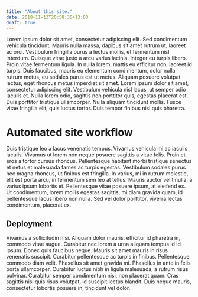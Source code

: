 ```yaml
---
title: "About this site."
date: 2019-11-13T20:58:30+13:00
draft: true
---
```


Lorem ipsum dolor sit amet, consectetur adipiscing elit.
Sed condimentum vehicula tincidunt. Mauris nulla massa,
dapibus sit amet rutrum ut, laoreet ac orci. 
Vestibulum fringilla purus a lectus mollis, et fermentum nisl interdum.
Quisque vitae justo a arcu varius lacinia. Integer eu turpis libero.
Proin vitae fermentum ligula. In nulla lorem, mattis eu efficitur non,
laoreet id turpis. Duis faucibus, mauris eu elementum condimentum,
dolor nulla rutrum metus, eu sodales purus est ut metus.
Aliquam posuere volutpat lectus, eget rhoncus metus imperdiet sit amet.
Lorem ipsum dolor sit amet, consectetur adipiscing elit.
Vestibulum vehicula nisl lacus, ut semper odio iaculis et.
Nulla lorem odio, sagittis non porttitor quis, egestas placerat est.
Duis porttitor tristique ullamcorper. Nulla aliquam tincidunt mollis.
Fusce vitae fringilla elit, quis luctus tortor.
Duis tempor finibus nisl quis pharetra.

# Automated site workflow

Duis tristique leo a lacus venenatis tempus. Vivamus vehicula mi ac iaculis iaculis.
Vivamus ut lorem non neque posuere sagittis a vitae felis.
Proin et eros a tortor cursus rhoncus. Pellentesque habitant morbi tristique
senectus et netus et malesuada fames ac turpis egestas.
Vestibulum sodales purus nec magna rhoncus, ut finibus est fringilla.
In varius, mi in rutrum molestie, elit est porta arcu, in fermentum sem leo at tellus.
Mauris auctor velit nulla, a varius ipsum lobortis et. Pellentesque vitae posuere ipsum,
at eleifend ex. Ut condimentum, lorem mollis egestas sagittis, mi diam gravida quam, 
id pellentesque lacus libero non nulla. Sed vel dolor porttitor,
viverra lectus condimentum, placerat ex.

## Deployment

Vivamus a sollicitudin nisi. Aliquam dolor mauris, efficitur id pharetra in, 
commodo vitae augue. Curabitur nec lorem a urna aliquam tempus id id ipsum. 
Donec quis faucibus neque. Mauris sit amet mauris in risus venenatis suscipit.
Curabitur pellentesque ac turpis in finibus. Pellentesque commodo diam velit.
Phasellus sit amet gravida mi. Phasellus in ante in felis porta ullamcorper.
Curabitur luctus nibh in ligula malesuada, a rutrum risus pulvinar. 
Curabitur semper condimentum nisi, non placerat quam. 
Cras sagittis nisl quis risus volutpat, id suscipit lectus blandit. 
Duis neque mauris, consectetur lobortis posuere in, tincidunt vel dolor.
